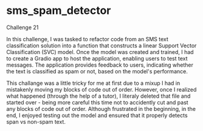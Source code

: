 # sms_spam_detector

Challenge 21

In this challenge, I was tasked to refactor code from an SMS text classification solution into a function that constructs a linear Support Vector Classification (SVC) model. Once the model was created and trained, I had to create a Gradio app to host the application, enabling users to test text messages. The application provides feedback to users, indicating whether the text is classified as spam or not, based on the model's performance.  

This challange was a little tricky for me at first due to a mixup I had in mistakenly moving my blocks of code out of order. However, once I realized what happened (through the help of a tutor), I literaly deleted that file and started over - being more careful this time not to accidently cut and past any blocks of code out of order.  Although frustrated in the beginning, in the end, I enjoyed testing out the model and ensured that it properly detects span vs non-spam text. 



